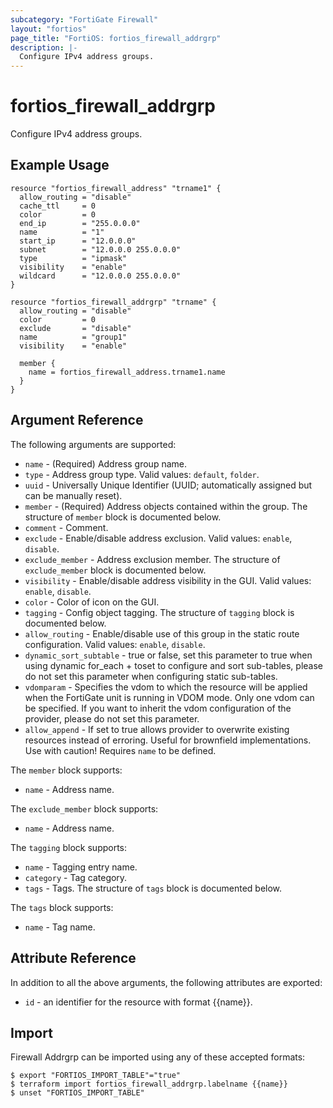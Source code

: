 ```yaml
---
subcategory: "FortiGate Firewall"
layout: "fortios"
page_title: "FortiOS: fortios_firewall_addrgrp"
description: |-
  Configure IPv4 address groups.
---
```


# fortios_firewall_addrgrp
Configure IPv4 address groups.

## Example Usage

```hcl
resource "fortios_firewall_address" "trname1" {
  allow_routing = "disable"
  cache_ttl     = 0
  color         = 0
  end_ip        = "255.0.0.0"
  name          = "1"
  start_ip      = "12.0.0.0"
  subnet        = "12.0.0.0 255.0.0.0"
  type          = "ipmask"
  visibility    = "enable"
  wildcard      = "12.0.0.0 255.0.0.0"
}

resource "fortios_firewall_addrgrp" "trname" {
  allow_routing = "disable"
  color         = 0
  exclude       = "disable"
  name          = "group1"
  visibility    = "enable"

  member {
    name = fortios_firewall_address.trname1.name
  }
}
```

## Argument Reference

The following arguments are supported:

* `name` - (Required) Address group name.
* `type` - Address group type. Valid values: `default`, `folder`.
* `uuid` - Universally Unique Identifier (UUID; automatically assigned but can be manually reset).
* `member` - (Required) Address objects contained within the group. The structure of `member` block is documented below.
* `comment` - Comment.
* `exclude` - Enable/disable address exclusion. Valid values: `enable`, `disable`.
* `exclude_member` - Address exclusion member. The structure of `exclude_member` block is documented below.
* `visibility` - Enable/disable address visibility in the GUI. Valid values: `enable`, `disable`.
* `color` - Color of icon on the GUI.
* `tagging` - Config object tagging. The structure of `tagging` block is documented below.
* `allow_routing` - Enable/disable use of this group in the static route configuration. Valid values: `enable`, `disable`.
* `dynamic_sort_subtable` - true or false, set this parameter to true when using dynamic for_each + toset to configure and sort sub-tables, please do not set this parameter when configuring static sub-tables.
* `vdomparam` - Specifies the vdom to which the resource will be applied when the FortiGate unit is running in VDOM mode. Only one vdom can be specified. If you want to inherit the vdom configuration of the provider, please do not set this parameter.
* `allow_append` - If set to true allows provider to overwrite existing resources instead of erroring. Useful for brownfield implementations. Use with caution! Requires `name` to be defined.

The `member` block supports:

* `name` - Address name.

The `exclude_member` block supports:

* `name` - Address name.

The `tagging` block supports:

* `name` - Tagging entry name.
* `category` - Tag category.
* `tags` - Tags. The structure of `tags` block is documented below.

The `tags` block supports:

* `name` - Tag name.


## Attribute Reference

In addition to all the above arguments, the following attributes are exported:
* `id` - an identifier for the resource with format {{name}}.

## Import

Firewall Addrgrp can be imported using any of these accepted formats:
```
$ export "FORTIOS_IMPORT_TABLE"="true"
$ terraform import fortios_firewall_addrgrp.labelname {{name}}
$ unset "FORTIOS_IMPORT_TABLE"
```
